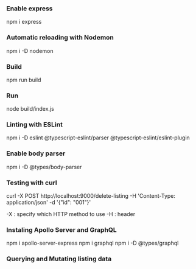 ### Enable express

npm i express

### Automatic reloading with Nodemon

npm i -D nodemon

### Build

npm run build

### Run

node build/index.js

### Linting with ESLint

npm i -D eslint @typescript-eslint/parser @typescript-eslint/eslint-plugin

### Enable body parser

npm i -D @types/body-parser

### Testing with curl

curl -X POST http://localhost:9000/delete-listing -H 'Content-Type: application/json' -d '{"id": "001"}'

-X : specify which HTTP method to use
-H : header

### Instaling Apollo Server and GraphQL

npm i apollo-server-express
npm i graphql
npm i -D @types/graphql

### Querying and Mutating listing data
